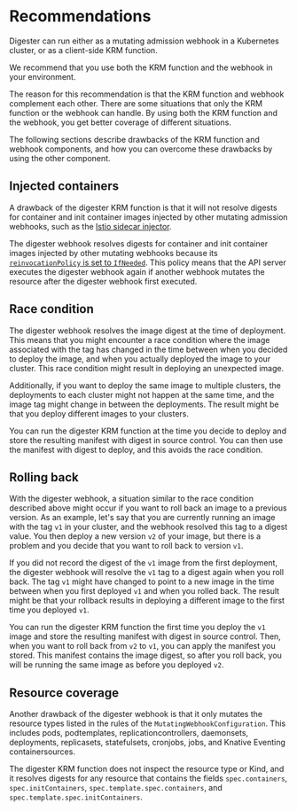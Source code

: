 # Recommendations

Digester can run either as a mutating admission webhook in a Kubernetes
cluster, or as a client-side KRM function.

We recommend that you use both the KRM function and the webhook in your
environment.

The reason for this recommendation is that the KRM function and webhook
complement each other. There are some situations that only the KRM function
or the webhook can handle. By using both the KRM function and the webhook,
you get better coverage of different situations.

The following sections describe drawbacks of the KRM function and webhook
components, and how you can overcome these drawbacks by using the other
component.

## Injected containers

A drawback of the digester KRM function is that it will not resolve digests
for container and init container images injected by other mutating admission
webhooks, such as the
[Istio sidecar injector](https://istio.io/latest/docs/setup/additional-setup/sidecar-injection/#automatic-sidecar-injection).

The digester webhook resolves digests for container and init container images
injected by other mutating webhooks because its
[`reinvocationPolicy` is set to `IfNeeded`](https://kubernetes.io/docs/reference/access-authn-authz/extensible-admission-controllers/#reinvocation-policy).
This policy means that the API server executes the digester webhook again if
another webhook mutates the resource after the digester webhook first executed.

## Race condition

The digester webhook resolves the image digest at the time of deployment. This
means that you might encounter a race condition where the image associated with
the tag has changed in the time between when you decided to deploy the image,
and when you actually deployed the image to your cluster. This race condition
might result in deploying an unexpected image.

Additionally, if you want to deploy the same image to multiple clusters, the
deployments to each cluster might not happen at the same time, and the image
tag might change in between the deployments. The result might be that you
deploy different images to your clusters.

You can run the digester KRM function at the time you decide to deploy and
store the resulting manifest with digest in source control. You can then use
the manifest with digest to deploy, and this avoids the race condition.

## Rolling back

With the digester webhook, a situation similar to the race condition described
above might occur if you want to roll back an image to a previous version. As
an example, let's say that you are currently running an image with the tag `v1`
in your cluster, and the webhook resolved this tag to a digest value. You then
deploy a new version `v2` of your image, but there is a problem and you decide
that you want to roll back to version `v1`.

If you did not record the digest of the `v1` image from the first deployment,
the digester webhook will resolve the `v1` tag to a digest again when you roll
back. The tag `v1` might have changed to point to a new image in the time
between when you first deployed `v1` and when you rolled back. The result might
be that your rollback results in deploying a different image to the first time
you deployed `v1`.

You can run the digester KRM function the first time you deploy the `v1`
image and store the resulting manifest with digest in source control. Then,
when you want to roll back from `v2` to `v1`, you can apply the manifest you
stored. This manifest contains the image digest, so after you roll back, you
will be running the same image as before you deployed `v2`.

## Resource coverage

Another drawback of the digester webhook is that it only mutates the resource
types listed in the rules of the `MutatingWebhookConfiguration`. This includes
pods, podtemplates, replicationcontrollers, daemonsets, deployments,
replicasets, statefulsets, cronjobs, jobs, and Knative Eventing
containersources.

The digester KRM function does not inspect the resource type or Kind,
and it resolves digests for any resource that contains the fields
`spec.containers`, `spec.initContainers`, `spec.template.spec.containers`, and
`spec.template.spec.initContainers`.
